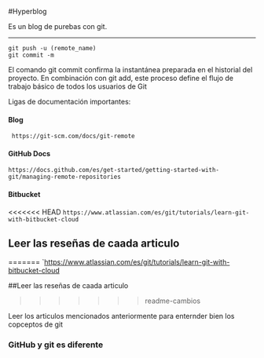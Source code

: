 #Hyperblog

Es un blog de purebas con git.

------------
```
git push -u (remote_name)
git commit -m
```

El comando git commit confirma la instantánea preparada en el historial del proyecto. En combinación con git add, este proceso define el flujo de trabajo básico de todos los usuarios de Git

Ligas de documentación importantes:
#### Blog 
`
https://git-scm.com/docs/git-remote`

#### GitHub Docs

`https://docs.github.com/es/get-started/getting-started-with-git/managing-remote-repositories`

#### Bitbucket

<<<<<<< HEAD
`https://www.atlassian.com/es/git/tutorials/learn-git-with-bitbucket-cloud`

## Leer las reseñas de caada articulo
=======
`https://www.atlassian.com/es/git/tutorials/learn-git-with-bitbucket-cloud

##Leer las reseñas de caada articulo
>>>>>>> readme-cambios

Leer los articulos mencionados anteriormente para enternder bien los copceptos de git
 
 ### GitHub y git es diferente 